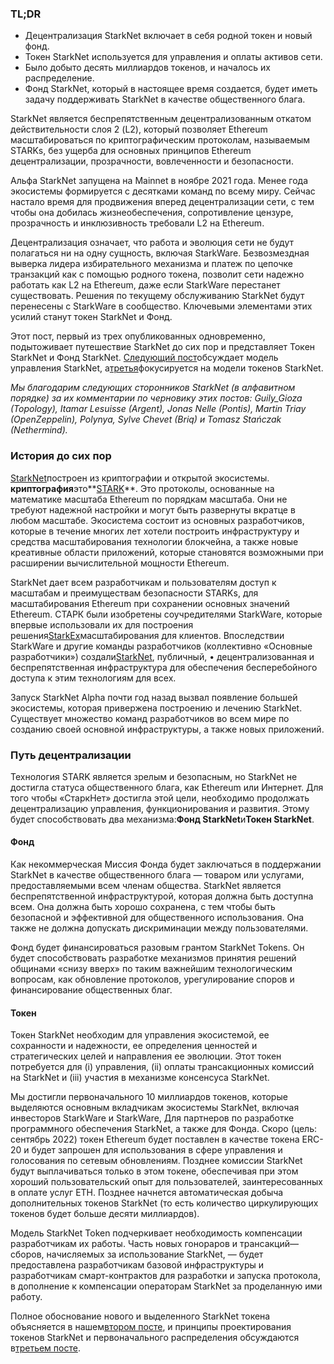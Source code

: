 ### TL;DR

* Децентрализация StarkNet включает в себя родной токен и новый фонд.
* Токен StarkNet используется для управления и оплаты активов сети.
* Было добыто десять миллиардов токенов, и началось их распределение.
* Фонд StarkNet, который в настоящее время создается, будет иметь задачу поддерживать StarkNet в качестве общественного блага.

StarkNet является беспрепятственным децентрализованным откатом действительности слоя 2 (L2), который позволяет Ethereum масштабироваться по криптографическим протоколам, называемым STARKs, без ущерба для основных принципов Ethereum децентрализации, прозрачности, вовлеченности и безопасности.

Альфа StarkNet запущена на Mainnet в ноябре 2021 года. Менее года экосистемы формируется с десятками команд по всему миру. Сейчас настало время для продвижения вперед децентрализации сети, с тем чтобы она добилась жизнеобеспечения, сопротивление цензуре, прозрачность и инклюзивность требовали L2 на Ethereum.

Децентрализация означает, что работа и эволюция сети не будут полагаться ни на одну сущность, включая StarkWare. Безвозмездная выверка лидера избирательного механизма и платеж по цепочке транзакций как с помощью родного токена, позволит сети надежно работать как L2 на Ethereum, даже если StarkWare перестанет существовать. Решения по текущему обслуживанию StarkNet будут перенесены с StarkWare в сообщество. Ключевыми элементами этих усилий станут токен StarkNet и Фонд.

Этот пост, первый из трех опубликованных одновременно, подытоживает путешествие StarkNet до сих пор и представляет Токен StarkNet и Фонд StarkNet. [Следующий пост](https://medium.com/@starkware/part-2-a-decentralization-and-governance-proposal-for-starknet-23e335645778)обсуждает модель управления StarkNet, а[третья](https://medium.com/@starkware/part-3-starknet-token-design-5cc17af066c6)фокусируется на модели токенов StarkNet.

*Мы благодарим следующих сторонников StarkNet (в алфавитном порядке) за их комментарии по черновику этих постов: Guily_Gioza (Topology), Itamar Lesuisse (Argent), Jonas Nelle (Pontis), Martin Triay (OpenZeppelin), Polynya, Sylve Chevet (Briq) и Tomasz Stańczak (Nethermind).*

### История до сих пор

[StarkNet](https://starknet.io/)построен из криптографии и открытой экосистемы. **криптография**это**[STARK](https://eprint.iacr.org/2018/046.pdf)**. Это протоколы, основанные на математике масштаба Ethereum по порядкам масштаба. Они не требуют надежной настройки и могут быть развернуты вкратце в любом масштабе. Экосистема состоит из основных разработчиков, которые в течение многих лет хотели построить инфраструктуру и средства масштабирования технологии блокчейна, а также новые креативные области приложений, которые становятся возможными при расширении вычислительной мощности Ethereum.

StarkNet дает всем разработчикам и пользователям доступ к масштабам и преимуществам безопасности STARKs, для масштабирования Ethereum при сохранении основных значений Ethereum. СТАРК были изобретены соучредителями StarkWare, которые впервые использовали их для построения решения[StarkEx](https://starkware.co/starkex/)масштабирования для клиентов. Впоследствии StarkWare и другие команды разработчиков (коллективно «Основные разработчики») создали[StarkNet](https://starkware.co/starknet/), публичный, • децентрализованная и беспрепятственная инфраструктура для обеспечения бесперебойного доступа к этим технологиям для всех.

Запуск StarkNet Alpha почти год назад вызвал появление большей экосистемы, которая привержена построению и лечению StarkNet. Существует множество команд разработчиков во всем мире по созданию своей основной инфраструктуры, а также новых приложений.

### **Путь децентрализации**

Технология STARK является зрелым и безопасным, но StarkNet не достигла статуса общественного блага, как Ethereum или Интернет. Для того чтобы «СтаркНет» достигла этой цели, необходимо продолжать децентрализацию управления, функционирования и развития. Этому будет способствовать два механизма:**Фонд StarkNet**и**Токен StarkNet**.

#### Фонд

Как некоммерческая Миссия Фонда будет заключаться в поддержании StarkNet в качестве общественного блага — товаром или услугами, предоставляемыми всем членам общества. StarkNet является беспрепятственной инфраструктурой, которая должна быть доступна всем. Она должна быть хорошо сохранена, с тем чтобы быть безопасной и эффективной для общественного использования. Она также не должна допускать дискриминации между пользователями.

Фонд будет финансироваться разовым грантом StarkNet Tokens. Он будет способствовать разработке механизмов принятия решений общинами «снизу вверх» по таким важнейшим технологическим вопросам, как обновление протоколов, урегулирование споров и финансирование общественных благ.

#### Токен

Токен StarkNet необходим для управления экосистемой, ее сохранности и надежности, ее определения ценностей и стратегических целей и направления ее эволюции. Этот токен потребуется для (i) управления, (ii) оплаты трансакционных комиссий на StarkNet и (iii) участия в механизме консенсуса StarkNet.

Мы достигли первоначального 10 миллиардов токенов, которые выделяются основным вкладчикам экосистемы StarkNet, включая инвесторов StarkWare и StarkWare, Для партнеров по разработке программного обеспечения StarkNet, а также для Фонда. Скоро (цель: сентябрь 2022) токен Ethereum будет поставлен в качестве токена ERC-20 и будет запрошен для использования в сфере управления и голосования по сетевым обновлениям. Позднее комиссии StarkNet будут выплачиваться только в этом токене, обеспечивая при этом хороший пользовательский опыт для пользователей, заинтересованных в оплате услуг ETH. Позднее начнется автоматическая добыча дополнительных токенов StarkNet (то есть количество циркулирующих токенов будет больше десяти миллиардов).

Модель StarkNet Token подчеркивает необходимость компенсации разработчикам их работы. Часть новых гонораров и трансакций— сборов, начисляемых за использование StarkNet, — будет предоставлена разработчикам базовой инфраструктуры и разработчикам смарт-контрактов для разработки и запуска протокола, в дополнение к компенсации операторам StarkNet за проделанную ими работу.

Полное обоснование нового и выделенного StarkNet токена объясняется в нашем[втором посте](https://medium.com/@starkware/part-2-a-decentralization-and-governance-proposal-for-starknet-23e335645778), и принципы проектирования токенов StarkNet и первоначального распределения обсуждаются в[третьем посте](https://medium.com/@starkware/part-3-starknet-token-design-5cc17af066c6).